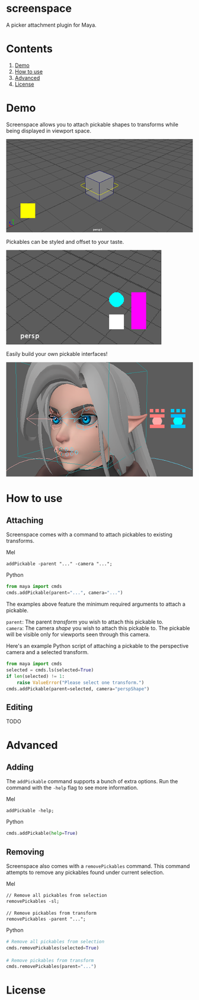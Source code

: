 # screenspace
A picker attachment plugin for Maya.

# Contents

1. [Demo](#demo)
2. [How to use](#how-to-use)
3. [Advanced](#advanced)
4. [License](#license)

# Demo

Screenspace allows you to attach pickable shapes to transforms while being displayed in viewport space.

![alt text](resources/screenspace1.png "Pickable")

Pickables can be styled and offset to your taste.

![alt text](resources/screenspace2.png "Style")

Easily build your own pickable interfaces!

![alt text](resources/screenspace3.png "Interfaces")

# How to use

## Attaching
Screenspace comes with a command to attach pickables to existing transforms.

Mel
```mel
addPickable -parent "..." -camera "...";
```

Python
```python
from maya import cmds
cmds.addPickable(parent="...", camera="...")
```

The examples above feature the minimum required arguments to attach a pickable.

`parent`: The parent *transform* you wish to attach this pickable to.  
`camera`: The camera *shape* you wish to attach this pickable to. The pickable will be visible only for viewports seen through this camera.   

Here's an example Python script of attaching a pickable to the perspective camera and a selected transform.

```python
from maya import cmds
selected = cmds.ls(selected=True)
if len(selected) != 1:
    raise ValueError("Please select one transform.")
cmds.addPickable(parent=selected, camera="perspShape")
```

## Editing

TODO


# Advanced

## Adding

The `addPickable` command supports a bunch of extra options. Run the command with the `-help` flag to see more information.

Mel

```mel
addPickable -help;
```

Python
```python
cmds.addPickable(help=True)
``` 

## Removing

Screenspace also comes with a `removePickables` command. This command attempts to remove any pickables found under current selection.

Mel
```mel
// Remove all pickables from selection
removePickables -sl;

// Remove pickables from transform
removePickables -parent "...";
```

Python
```python
# Remove all pickables from selection
cmds.removePickables(selected=True)

# Remove pickables from transform
cmds.removePickables(parent="...")
```

# License

